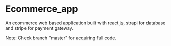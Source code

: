 # Ecommerce_app
An ecommerce web based application built with react js, strapi for database and stripe for payment gateway.

Note: 
Check branch "master" for acquiring full code.
